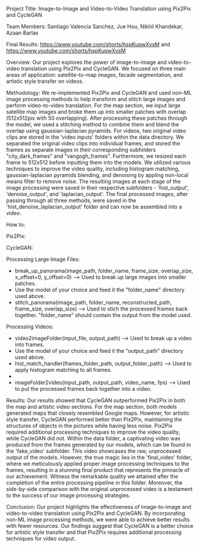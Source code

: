 Project Title: Image-to-Image and Video-to-Video Translation using Pix2Pix and CycleGAN

Team Members: Santiago Valencia Sanchez, Jue Hou, Nikhil Khandekar, Azaan Barlas

Final Results: https://www.youtube.com/shorts/hspKupwXvsM and https://www.youtube.com/shorts/hspKupwXvsM

Overview:
Our project explores the power of image-to-image and video-to-video translation using Pix2Pix and CycleGAN. We focused on three main areas of application: satellite-to-map images, facade segmentation, and artistic style transfer on videos.

Methodology:
We re-implemented Pix2Pix and CycleGAN and used non-ML image processing methods to help transform and stitch large images and perform video-to-video translation. 
For the map section, we input large satellite map images and broke them up into smaller patches with overlap (512x512pix with 50 overlapping). After processing these patches through the model, we used a stitching method to combine them and blend the overlap using gaussian-laplacian pyramids. 
For videos, two original video clips are stored in the 'video inputs' folders within the data directory. We separated the original video clips into individual frames, and stored the frames as separate images in their corresponding subfolders "city_dark_frames" and "vangogh_frames". Furthermore, we resized each frame to 512x512 before inputting them into the models. We utilized various techniques to improve the video quality, including histogram matching, gaussian-laplacian pyramids blending, and denoising by appling non-local means filter to remove noise. The resulting images at each stage of the image processing were saved in their respective subfolders - 'hist_output', 'denoise_output', and 'laplacian_output'. The final processed images, after passing through all three methods, were saved in the 'hist_denoise_laplacian_output' folder and can now be assembled into a video.

How to:   

Pix2Pix:  

CycleGAN: 

Processing Large Image Files:    

* break_up_panorama(image_path, folder_name, frame_size, overlap_size, x_offset=0, y_offset=0) --> Used to break up large images into smaller patches.
* Use the model of your choice and feed it the "folder_name" directory used above.
* stitch_panorama(image_path, folder_name, reconstructed_path, frame_size, overlap_size) -->  Used to stich the processed frames back together. "folder_name" should contain the output from the model used.    

Processing Videos:

* video2imageFolder(input_file, output_path) --> Used to break up a video into frames.
* Use the model of your choice and feed it the "output_path" directory used above.
* hist_match_handler(frames_folder_path, output_folder_path) --> Used to apply histogram matching to all frames.
* 
* imageFolder2video(input_path, output_path, video_name, fps) --> Used to put the processed frames back together into a video.

Results:
Our results showed that CycleGAN outperformed Pix2Pix in both the map and artistic video sections. For the map section, both models generated maps that closely resembled Google maps. However, for artistic style transfer, CycleGAN performed better than Pix2Pix, maintaining the structures of objects in the pictures while having less noise. Pix2Pix required additional processing techniques to improve the video quality, while CycleGAN did not. Within the data folder, a captivating video was produced from the frames generated by our models, which can be found in the 'fake_video' subfolder. This video showcases the raw, unprocessed output of the models. However, the true magic lies in the 'final_video' folder, where we meticulously applied proper image processing techniques to the frames, resulting in a stunning final product that represents the pinnacle of our achievement. Witness the remarkable quality we attained after the completion of the entire processing pipeline in this folder. Moreover, the side-by-side comparison with the original unprocessed video is a testament to the success of our image processing strategies.

Conclusion:
Our project highlights the effectiveness of image-to-image and video-to-video translation using Pix2Pix and CycleGAN. By incorporating non-ML image processing methods, we were able to achieve better results with fewer resources. Our findings suggest that CycleGAN is a better choice for artistic style transfer and that Pix2Pix requires additional processing techniques for video output.
